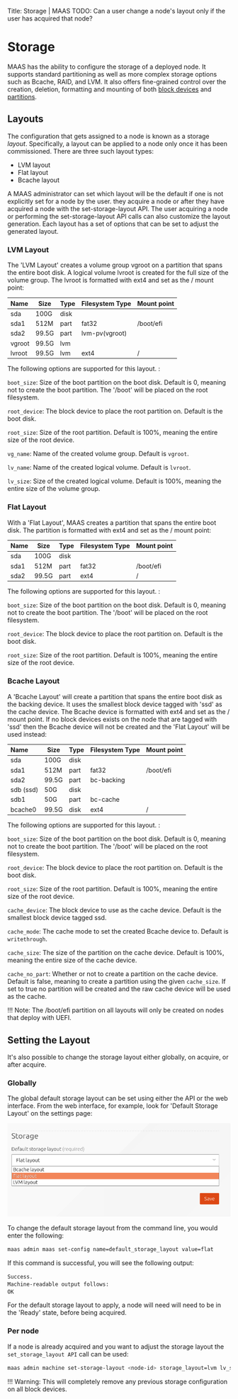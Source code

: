 Title: Storage | MAAS
TODO:  Can a user change a node's layout only if the user has acquired that node?


# Storage

MAAS has the ability to configure the storage of a deployed node. It supports
standard partitioning as well as more complex storage options such as Bcache,
RAID, and LVM. It also offers fine-grained control over the creation, deletion,
formatting and mounting of both [block devices](installconfig-block.md) and
[partitions](installconfig-partitions.md).


## Layouts

The configuration that gets assigned to a node is known as a storage *layout*.
Specifically, a layout can be applied to a node only once it has been
commissioned.
There are three such layout types:

- LVM layout
- Flat layout
- Bcache layout

A MAAS administrator can set which layout will be the default if one is not
explicitly set for a node by the user.
they acquire a node or after they have acquired a
node with the set-storage-layout API. The user acquiring a node or performing
the set-storage-layout API calls can also customize the layout generation.
Each layout has a set of options that can be set to adjust the generated
layout.

### LVM Layout

The 'LVM Layout' creates a volume group vgroot on a partition that spans the
entire boot disk.  A logical volume lvroot is created for the full size of the
volume group. The lvroot is formatted with ext4 and set as the / mount point:



| Name      | Size     | Type  | Filesystem Type       | Mount point  |
|:----------|----------|-------|---------------|--------------|
| sda       | 100G     | disk  |               |              |
| sda1      | 512M     | part  | fat32         | /boot/efi    |
| sda2      | 99.5G    | part  | lvm-pv(vgroot)|              |
| vgroot    | 99.5G    | lvm   |               |              |
| lvroot    | 99.5G    | lvm   | ext4          |  /           |

The following options are supported for this layout. :

`boot_size`: Size of the boot partition on the boot disk. Default is 0, meaning not to
create the boot partition. The '/boot' will be placed on the root filesystem.

`root_device`: The block device to place the root partition on. Default is the boot disk.

`root_size`: Size of the root partition. Default is 100%, meaning the entire size of the
root device.

`vg_name`: Name of the created volume group. Default is `vgroot`.

`lv_name`: Name of the created logical volume. Default is `lvroot`.

`lv_size`: Size of the created logical volume. Default is 100%, meaning the entire size of
the volume group.

### Flat Layout

With a 'Flat Layout', MAAS creates a partition that spans the entire boot disk. The partition is
formatted with ext4 and set as the / mount point:

| Name      | Size     | Type  | Filesystem Type       | Mount point  |
|:----------|----------|-------|---------------|--------------|
| sda       | 100G     | disk  |               |              |
| sda1      | 512M     | part  | fat32         | /boot/efi    |
| sda2      | 99.5G    | part  | ext4          | /            |


The following options are supported for this layout. :

`boot_size`: Size of the boot partition on the boot disk. Default is 0,
	meaning not to create the boot partition. The '/boot' will be placed on
the root filesystem.
    
`root_device`: The block device to place the root partition on. Default is the
boot disk.
    
`root_size`: Size of the root partition. Default is 100%, meaning the entire
size of the root device.

### Bcache Layout

A 'Bcache Layout' will create a partition that spans the entire boot disk as
the backing device. It uses the smallest block device tagged with 'ssd' as the
cache device. The Bcache device is formatted with ext4 and set as the / mount
point.  If no block devices exists on the node that are tagged with 'ssd' then
the Bcache device will not be created and the 'Flat Layout' will be used
instead:

| Name      | Size     | Type  | Filesystem Type       | Mount point  |
|:----------|----------|-------|---------------|--------------|
| sda       | 100G     | disk  |               |              |
| sda1      | 512M     | part  | fat32         | /boot/efi    |
| sda2      | 99.5G    | part  | bc-backing    |              |
| sdb (ssd) | 50G      | disk  |               |              |
| sdb1      | 50G      | part  | bc-cache      |              |
| bcache0   | 99.5G    | disk  | ext4          | /            |

The following options are supported for this layout. :

`boot_size`: Size of the boot partition on the boot disk. Default is 0, meaning
not to create the boot partition. The '/boot' will be placed on the root
filesystem.

`root_device`: The block device to place the root partition on. Default is the
boot disk.

`root_size`: Size of the root partition. Default is 100%, meaning the entire
size of the root device.

`cache_device`: The block device to use as the cache device. Default is the
smallest block device tagged ssd.

`cache_mode`: The cache mode to set the created Bcache device to. Default is
`writethrough`.

`cache_size`: The size of the partition on the cache device. Default is 100%,
meaning the entire size of the cache device.

`cache_no_part`: Whether or not to create a partition on the cache device.
Default is false, meaning to create a partition using the given `cache_size`.
If set to true no partition will be created and the raw cache device will be
used as the cache.

!!! Note: The /boot/efi partition on all layouts will only be created on nodes
that deploy with UEFI.


## Setting the Layout

It's also possible to change the storage layout either globally, on acquire, or
after acquire.

### Globally

The global default storage layout can be set using either the API or the web
interface. From the web interface, for example, look for 'Default Storage Layout' on the
settings page:

![default storage](../media/storage_global_layout.png)

To change the default storage layout from the command line, you would enter the
following:

```bash
maas admin maas set-config name=default_storage_layout value=flat
```
If this command is successful, you will see the following output:

```bash
Success.
Machine-readable output follows:
OK
```

For the default storage layout to apply, a node will need will need to be in
the 'Ready' state, before being acquired. 

### Per node

If a node is already acquired and you want to adjust the storage layout the
`set_storage_layout API` call can be used:

```bash
maas admin machine set-storage-layout <node-id> storage_layout=lvm lv_size=<size>
```

!!! Warning: This will completely remove any previous storage configuration on all
block devices.
